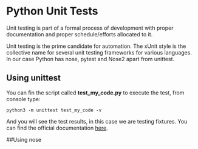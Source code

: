 # Python Unit Tests 


Unit testing is part of a formal process of development with
 proper documentation and proper schedule/efforts allocated to it.
 
Unit testing is the prime candidate for automation. The xUnit style  is the collective 
 name for several unit testing frameworks for various languages. In our case Python has nose, pytest and Nose2 apart from
 unittest.
 
 ## Using unittest
 You can fin the script called **test_my_code.py** to execute the test, from console type:
 
  ```{r}
python3 -m unittest test_my_code -v
```

And you will see the test results, in this case we are testing fixtures. You can find the official documentation [here](https://docs.python.org/3/library/unittest.html).

##Using nose
